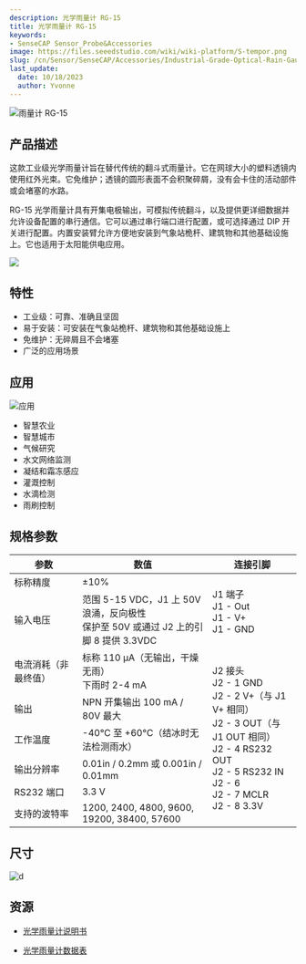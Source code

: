 ```yaml
---
description: 光学雨量计 RG-15
title: 光学雨量计 RG-15
keywords:
- SenseCAP Sensor_Probe&Accessories
image: https://files.seeedstudio.com/wiki/wiki-platform/S-tempor.png
slug: /cn/Sensor/SenseCAP/Accessories/Industrial-Grade-Optical-Rain-Gauge-RG-15
last_update:
  date: 10/18/2023
  author: Yvonne
---
```


![雨量计 RG-15](https://files.seeedstudio.com/wiki/Industrial-Grade_Optical_Rain_Gauge_RG-15/114992321-07.png)

## 产品描述

这款工业级光学雨量计旨在替代传统的翻斗式雨量计。它在网球大小的塑料透镜内使用红外光束。它免维护；透镜的圆形表面不会积聚碎屑，没有会卡住的活动部件或会堵塞的水路。

RG-15 光学雨量计具有开集电极输出，可模拟传统翻斗，以及提供更详细数据并允许设备配置的串行通信。它可以通过串行端口进行配置，或可选择通过 DIP 开关进行配置。内置安装臂允许方便地安装到气象站桅杆、建筑物和其他基础设施上。它也适用于太阳能供电应用。

[![](https://files.seeedstudio.com/wiki/Seeed-WiKi/docs/images/300px-Get_One_Now_Banner-ragular.png)](https://www.seeedstudio.com/Rain-Gauge-RG-15-p-4648.html)

## 特性

- 工业级：可靠、准确且坚固
- 易于安装：可安装在气象站桅杆、建筑物和其他基础设施上
- 免维护：无碎屑且不会堵塞
- 广泛的应用场景

## 应用

![应用](https://files.seeedstudio.com/wiki/Industrial-Grade_Optical_Rain_Gauge_RG-15/applications.png)

- 智慧农业
- 智慧城市
- 气候研究
- 水文网络监测
- 凝结和霜冻感应
- 灌溉控制
- 水滴检测
- 雨刷控制

## 规格参数
<!-- <style type="text/css">
.tg  {border-collapse:collapse;border-spacing:0;}
.tg td{border-color:black;border-style:solid;border-width:1px;font-family:Arial, sans-serif;font-size:14px;
  overflow:hidden;padding:10px 5px;word-break:normal;}
.tg th{border-color:black;border-style:solid;border-width:1px;font-family:Arial, sans-serif;font-size:14px;
  font-weight:normal;overflow:hidden;padding:10px 5px;word-break:normal;}
.tg .tg-2fdn{border-color:#9b9b9b;text-align:left;vertical-align:top}
.tg .tg-e2cz{background-color:#9b9b9b;border-color:#9b9b9b;color:#ffffff;text-align:left;vertical-align:top}
</style> -->

<table class="tg" data-style="undefined;table-layout: fixed; width: 743px;"><colgroup> <col data-style="width: 171px;" /> <col data-style="width: 361px;" /> <col data-style="width: 211px;" /> </colgroup>
<thead>
<tr><th class="tg-pnhl">参数</th><th class="tg-pnhl"><span data-style="font-weight: 400; font-style: normal; text-decoration: none;">数值</span></th><th class="tg-wcsp"><span data-style="font-weight: 400; font-style: normal; text-decoration: none; color: #2f2f2f;">连接引脚</span></th></tr>
</thead>
<tbody>
<tr>
<td class="tg-855q">标称精度</td>
<td class="tg-855q"><span data-style="font-weight: 400; font-style: normal; text-decoration: none;">±10%</span></td>
<td class="tg-855q" rowspan="2">J1 端子<br />J1 - Out<br />J1 - V+<br />J1 - GND</td>
</tr>
<tr>
<td class="tg-855q"><span data-style="font-weight: 400; font-style: normal; text-decoration: none;">输入电压</span></td>
<td class="tg-855q"><span data-style="font-weight: 400; font-style: normal; text-decoration: none;">范围 5-15 VDC，J1 上 50V 浪涌，反向</span>极性<br />保护至 50V 或通过 J2 上的引脚 8 提供 3.3VDC</td>
</tr>
<tr>
<td class="tg-855q"><span data-style="font-weight: 400; font-style: normal; text-decoration: none;">电流消耗（非最终值）</span></td>
<td class="tg-855q"><span data-style="font-weight: 400; font-style: normal; text-decoration: none;">标称 110 μA（无输出，干燥无雨）</span><br /><span data-style="font-weight: 400; font-style: normal; text-decoration: none;">下雨时 2-4 mA</span></td>
<td class="tg-855q" rowspan="6">J2 接头<br />J2 - 1 GND<br /><span data-style="font-weight: 400; font-style: normal; text-decoration: none;">J2 - 2 V+（与 J1 V+ 相同）</span><br /><span data-style="font-weight: 400; font-style: normal; text-decoration: none;">J2 - 3 OUT（与 J1 OUT 相同）</span><br /><span data-style="font-weight: 400; font-style: normal; text-decoration: none;">J2 - 4 RS232 OUT</span><br /><span data-style="font-weight: 400; font-style: normal; text-decoration: none;">J2 - 5 RS232 IN</span><br /><span data-style="font-weight: 400; font-style: normal; text-decoration: none;">J2 - 6</span><br /><span data-style="font-weight: 400; font-style: normal; text-decoration: none;">J2 - 7 MCLR</span><br /><span data-style="font-weight: 400; font-style: normal; text-decoration: none;">J2 - 8 3.3V</span></td>
</tr>
<tr>
<td class="tg-855q"><span data-style="font-weight: 400; font-style: normal; text-decoration: none;">输出</span></td>
<td class="tg-855q"><span data-style="font-weight: 400; font-style: normal; text-decoration: none;">NPN 开集输出 100 mA / 80V 最大</span></td>
</tr>
<tr>
<td class="tg-855q"><span data-style="font-weight: 400; font-style: normal; text-decoration: none;">工作温度</span></td>
<td class="tg-855q"><span data-style="font-weight: 400; font-style: normal; text-decoration: none;">-40°C 至 +60°C（结冰时无法检测雨水）</span></td>
</tr>
<tr>
<td class="tg-855q"><span data-style="font-weight: 400; font-style: normal; text-decoration: none;">输出分辨率</span></td>
<td class="tg-855q"><span data-style="font-weight: 400; font-style: normal; text-decoration: none;">0.01in / 0.2mm 或 0.001in / 0.01mm</span></td>
</tr>
<tr>
<td class="tg-855q"><span data-style="font-weight: 400; font-style: normal; text-decoration: none;">RS232 端口</span></td>
<td class="tg-855q"><span data-style="font-weight: 400; font-style: normal; text-decoration: none;">3.3 V</span></td>
</tr>
<tr>
<td class="tg-855q"><span data-style="font-weight: 400; font-style: normal; text-decoration: none;">支持的波特率</span></td>
<td class="tg-855q"><span data-style="font-weight: 400; font-style: normal; text-decoration: none;">1200, 2400, 4800, 9600, 19200, 38400, 57600</span></td>
</tr>
</tbody>
</table>

## 尺寸

![d](https://files.seeedstudio.com/wiki/Industrial-Grade_Optical_Rain_Gauge_RG-15/dimensions.png)

## 资源

- [光学雨量计说明书](https://files.seeedstudio.com/products/114992321/res/RG-15_instructions_sw_1.000.pdf)

- [光学雨量计数据表](https://files.seeedstudio.com/products/114992321/res/RG-15%C2%A0specification.pdf)
